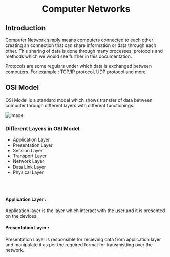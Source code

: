 <h1 align="center"><b> Computer Networks </b></h1>

## Introduction
  Computer Network simply means computers connected to each other creating an connection that can share information or data through each other. This sharing of data is done through many processes, protocols and methods which we would see further in this documentation.
  
  Protocols are some regulars under which data is exchanged between computers. For example : TCP/IP protocol, UDP protocol and more.

## OSI Model
 OSI Model is a standard model which shows transfer of data between computer through different layers with different functionings.
 
![image](https://user-images.githubusercontent.com/38884247/193452058-e6de244a-c27b-45d2-8a65-b8ab943eb92e.png)

### Different Layers in OSI Model

- Application Layer
- Presentation Layer
- Session Layer
- Transport Layer
- Network Layer
- Data Link Layer
- Physical Layer

<br><br>

#### Application Layer :
Application layer is the layer which interact with the user and it is presented on the devices.

#### Presentation Layer :
Presentation Layer is responsible for recieving data from application layer and manipulate it as per the required format for transmistting over the network.

#### 
